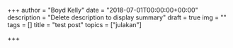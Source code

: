 +++
author = "Boyd Kelly"
date = "2018-07-01T00:00:00+00:00"
description = "Delete description to display summary"
draft = true
img = ""
tags = []
title = "test post"
topics = ["julakan"]

+++

